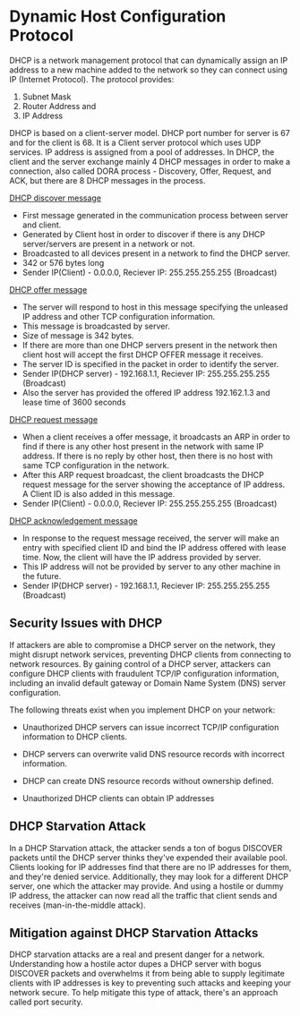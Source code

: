 # Dynamic Host Configuration Protocol

DHCP is a network management protocol that can dynamically assign an IP address to a new machine added to the network so they can connect using IP (Internet Protocol). The protocol provides:

1. Subnet Mask
2. Router Address and
3. IP Address
   
DHCP is based on a client-server model. DHCP port number for server is 67 and for the client is 68. It is a Client server protocol which uses UDP services.  IP address is assigned from a pool of addresses. In DHCP, the client and the server exchange mainly 4 DHCP messages in order to make a connection, also called DORA process - Discovery, Offer, Request, and ACK, but there are 8 DHCP messages in the process.

<ins>DHCP discover message </ins>
- First message generated in the communication process between server and client.
- Generated by Client host in order to discover if there is any DHCP server/servers are present in a network or not. 
- Broadcasted to all devices present in a network to find the DHCP server. 
- 342 or 576 bytes long
- Sender IP(Client) - 0.0.0.0, Reciever IP: 255.255.255.255 (Broadcast)

<ins>DHCP offer message</ins>
- The server will respond to host in this message specifying the unleased IP address and other TCP configuration information. 
- This message is broadcasted by server. 
- Size of message is 342 bytes. 
- If there are more than one DHCP servers present in the network then client host will accept the first DHCP OFFER message it receives. 
- The server ID is specified in the packet in order to identify the server.
- Sender IP(DHCP server) - 192.168.1.1, Reciever IP: 255.255.255.255 (Broadcast)
- Also the server has provided the offered IP address 192.162.1.3 and lease time of 3600 seconds

<ins>DHCP request message<ins>
- When a client receives a offer message, it broadcasts an ARP in order to find if there is any other host present in the network with same IP address. If there is no reply by other host, then there is no host with same TCP configuration in the network.
- After this ARP request broadcast, the client broadcasts the DHCP request message for the server showing the acceptance of IP address. A Client ID is also added in this message.
- Sender IP(Client) - 0.0.0.0, Reciever IP: 255.255.255.255 (Broadcast)

<ins>DHCP acknowledgement message</ins>
- In response to the request message received, the server will make an entry with specified client ID and bind the IP address offered with lease time. Now, the client will have the IP address provided by server.
- This IP address will not be provided by server to any other machine in the future.
- Sender IP(DHCP server) - 192.168.1.1, Reciever IP: 255.255.255.255 (Broadcast)

## Security Issues with DHCP

If attackers are able to compromise a DHCP server on the network, they might disrupt network services, preventing DHCP clients from connecting to network resources. By gaining control of a DHCP server, attackers can configure DHCP clients with fraudulent TCP/IP configuration information, including an invalid default gateway or Domain Name System (DNS) server configuration.

The following threats exist when you implement DHCP on your network:

- Unauthorized DHCP servers can issue incorrect TCP/IP configuration information to DHCP clients.

- DHCP servers can overwrite valid DNS resource records with incorrect information.

- DHCP can create DNS resource records without ownership defined.

- Unauthorized DHCP clients can obtain IP addresses

## DHCP Starvation Attack
In a DHCP Starvation attack, the attacker sends a ton of bogus DISCOVER packets until the DHCP server thinks they've expended their available pool. Clients looking for IP addresses find that there are no IP addresses for them, and they're denied service. Additionally, they may look for a different DHCP server, one which the attacker may provide. And using a hostile or dummy IP address, the attacker can now read all the traffic that client sends and receives (man-in-the-middle attack).

## Mitigation against DHCP Starvation Attacks
DHCP starvation attacks are a real and present danger for a network. Understanding how a hostile actor dupes a DHCP server with bogus DISCOVER packets and overwhelms it from being able to supply legitimate clients with IP addresses is key to preventing such attacks and keeping your network secure. To help mitigate this type of attack, there's an approach called port security.

